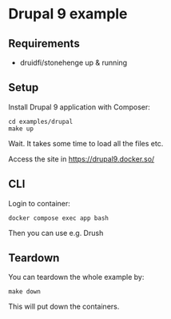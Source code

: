 # Drupal 9 example

## Requirements

- druidfi/stonehenge up & running

## Setup

Install Drupal 9 application with Composer:

```
cd examples/drupal
make up
```

Wait. It takes some time to load all the files etc.

Access the site in https://drupal9.docker.so/

## CLI

Login to container:

```
docker compose exec app bash
```

Then you can use e.g. Drush

## Teardown

You can teardown the whole example by:

```
make down
```

This will put down the containers.
